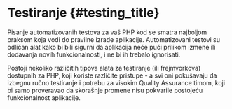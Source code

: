 # Testiranje {#testing_title}

Pisanje automatizovanih testova za vaš PHP kod se smatra najboljom praksom koja vodi do pravilne izrade aplikacije. 
Automatizovani testovi su odličan alat kako bi bili sigurni da aplikacija neće pući prilikom izmene ili dodavanja novih 
funkcionalnosti, i ne bi ih trebalo ignorisati.

Postoji nekoliko različitih tipova alata za testiranje (ili frejmvorkova) dostupnih za PHP, koji koriste različite 
pristupe - a svi oni pokušavaju da izbegnu ručno testiranje i potrebu za visokim Quality Assurance timom, koji bi samo 
proveravao da skorašnje promene nisu pokvarile postojeću funkcionalnost aplikacije.

